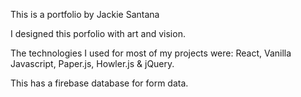 This is a portfolio by Jackie Santana

I designed this porfolio with art and vision.

The technologies I used for most of my projects were: React, Vanilla Javascript, Paper.js, Howler.js & jQuery.

This has a firebase database for form data.
